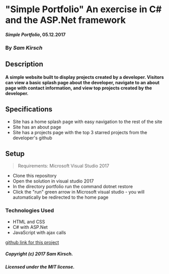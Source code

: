 # "Simple Portfolio" An exercise in C# and the ASP.Net framework

#### _Simple Portfolio_, 05.12.2017

### By _Sam Kirsch_

## Description

#### A simple website built to display projects created by a developer. Visitors can view a basic splash page about the developer, navigate to an about page with contact information, and view top projects created by the developer.

## Specifications

* Site has a home splash page with easy navigation to the rest of the site
* Site has an about page
* Site has a projects page with the top 3 starred projects from the developer's github

## Setup
>Requirements: Microsoft Visual Studio 2017
* Clone this repository
* Open the solution in visual studio 2017
* In the directory portfolio run the command dotnet restore
* Click the "run" green arrow in Microsoft visual studio - you will automatically be redirected to the home page

### Technologies Used

* HTML and CSS
* C# with ASP.Net
* JavaScript with ajax calls

[github link for this project](https://github.com/denalisk/dotnetFridayProject)

##### Copyright (c) 2017 Sam Kirsch.

##### Licensed under the MIT license.
